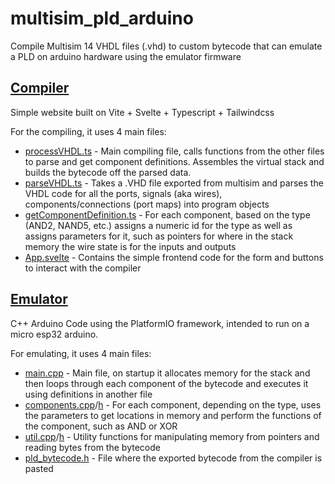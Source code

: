 # multisim_pld_arduino
Compile Multisim 14 VHDL files (.vhd) to custom bytecode that can emulate a PLD on arduino hardware using the emulator firmware

## [Compiler](./compiler/)
Simple website built on Vite + Svelte + Typescript + Tailwindcss

For the compiling, it uses 4 main files: 
- [processVHDL.ts](./compiler/src/lib/processVHDL.ts) - Main compiling file, calls functions from the other files to parse and get component definitions. Assembles the virtual stack and builds the bytecode off the parsed data. 
- [parseVHDL.ts](./compiler/src/lib/parseVHDL.ts) - Takes a .VHD file exported from multisim and parses the VHDL code for all the ports, signals (aka wires), components/connections (port maps) into program objects 
- [getComponentDefinition.ts](./compiler/src/lib/getComponentDefinition.ts) - For each component, based on the type (AND2, NAND5, etc.) assigns a numeric id for the type as well as assigns parameters for it, such as pointers for where in the stack memory the wire state is for the inputs and outputs 
- [App.svelte](./compiler/src/App.svelte) - Contains the simple frontend code for the form and buttons to interact with the compiler

## [Emulator](./emulator_firmware/)
C++ Arduino Code using the PlatformIO framework, intended to run on a micro esp32 arduino. 

For emulating, it uses 4 main files: 
- [main.cpp](./emulator_firmware/src/main.cpp) - Main file, on startup it allocates memory for the stack and then loops through each component of the bytecode and executes it using definitions in another file 
- [components.cpp](./emulator_firmware/src/components.cpp)/[h](./emulator_firmware/src/components.h) - For each component, depending on the type, uses the parameters to get locations in memory and perform the functions of the component, such as AND or XOR 
- [util.cpp](./emulator_firmware/src/util.cpp)/[h](./emulator_firmware/src/util.h) - Utility functions for manipulating memory from pointers and reading bytes from the bytecode 
- [pld_bytecode.h](./emulator_firmware/src/pld_bytecode.h) - File where the exported bytecode from the compiler is pasted 